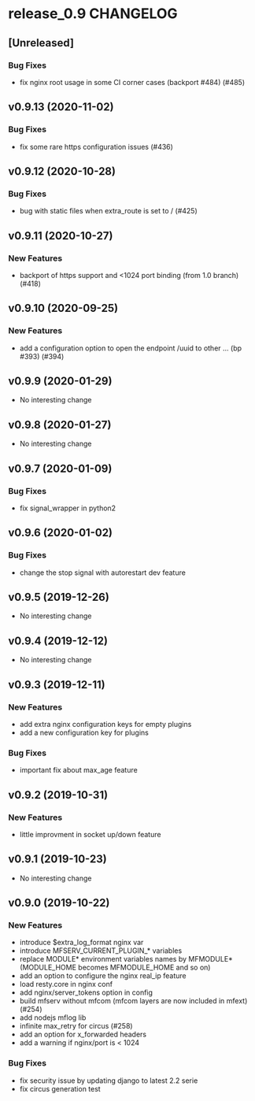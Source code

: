 # release_0.9 CHANGELOG

## [Unreleased]

### Bug Fixes

- fix nginx root usage in some CI corner cases (backport #484) (#485)

## v0.9.13 (2020-11-02)

### Bug Fixes

- fix some rare https configuration issues (#436)

## v0.9.12 (2020-10-28)

### Bug Fixes

- bug with static files when extra_route is set to / (#425)

## v0.9.11 (2020-10-27)

### New Features

- backport of https support and <1024 port binding (from 1.0 branch) (#418)

## v0.9.10 (2020-09-25)

### New Features

- add a configuration option to open the endpoint /uuid to other … (bp #393) (#394)

## v0.9.9 (2020-01-29)

- No interesting change

## v0.9.8 (2020-01-27)

- No interesting change

## v0.9.7 (2020-01-09)

### Bug Fixes

- fix signal_wrapper in python2

## v0.9.6 (2020-01-02)

### Bug Fixes

- change the stop signal with autorestart dev feature

## v0.9.5 (2019-12-26)

- No interesting change

## v0.9.4 (2019-12-12)

- No interesting change

## v0.9.3 (2019-12-11)

### New Features

- add extra nginx configuration keys for empty plugins
- add a new configuration key for plugins

### Bug Fixes

- important fix about max_age feature

## v0.9.2 (2019-10-31)

### New Features

- little improvment in socket up/down feature

## v0.9.1 (2019-10-23)

- No interesting change

## v0.9.0 (2019-10-22)

### New Features

- introduce $extra_log_format nginx var
- introduce MFSERV_CURRENT_PLUGIN_* variables
- replace MODULE* environment variables names by MFMODULE* (MODULE_HOME becomes MFMODULE_HOME and so on)
- add an option to configure the nginx real_ip feature
- load resty.core in nginx conf
- add nginx/server_tokens option in config
- build mfserv without mfcom (mfcom layers are now included in mfext) (#254)
- add nodejs mflog lib
- infinite max_retry for circus (#258)
- add an option for x_forwarded headers
- add a warning if nginx/port is < 1024

### Bug Fixes

- fix security issue by updating django to latest 2.2 serie
- fix circus generation test


